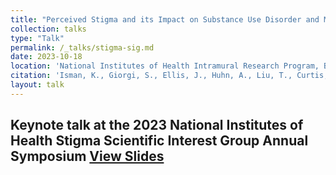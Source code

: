 ```yaml
---
title: "Perceived Stigma and its Impact on Substance Use Disorder and Mental Health"
collection: talks
type: "Talk"
permalink: /_talks/stigma-sig.md
date: 2023-10-18
location: 'National Institutes of Health Intramural Research Program, Bethesda, Maryland'
citation: 'Isman, K., Giorgi, S., Ellis, J., Huhn, A., Liu, T., Curtis, B. (2023). &quot;Perceived Stigma and its Impact on Substance Use Disorder and Mental Health&quot; <i>2023 National Institutes of Health Stigma Scientific Interest Group Annual Symposium</i>.'
layout: talk
---
```


Keynote talk at the 2023 National Institutes of Health Stigma Scientific Interest Group Annual Symposium
[View Slides](../files.stigma-sig.pdf)
---

